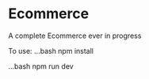 # Ecommerce
A complete Ecommerce ever in progress

To use:
...bash
npm install

...bash
npm run dev


